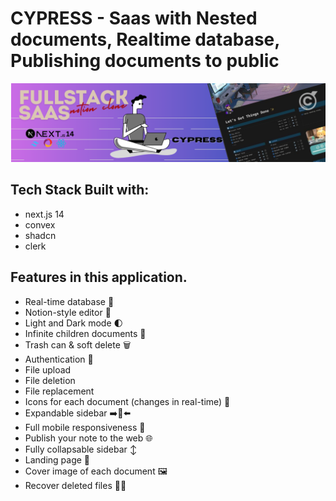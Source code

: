 # CYPRESS - Saas with Nested documents, Realtime database, Publishing documents to public

![Banner](https://github.com/Developer-RONNIE/cypress/blob/main/public/banner.png)

## Tech Stack Built with: 
- next.js 14 
- convex
- shadcn
- clerk 

## Features in this application.
- Real-time database  🔗 
- Notion-style editor 📝 
- Light and Dark mode 🌓
- Infinite children documents 🌲
- Trash can & soft delete 🗑️
- Authentication 🔐 
- File upload
- File deletion
- File replacement
- Icons for each document (changes in real-time) 🌠
- Expandable sidebar ➡️🔀⬅️
- Full mobile responsiveness 📱
- Publish your note to the web 🌐
- Fully collapsable sidebar ↕️
- Landing page 🛬
- Cover image of each document 🖼️
- Recover deleted files 🔄📄